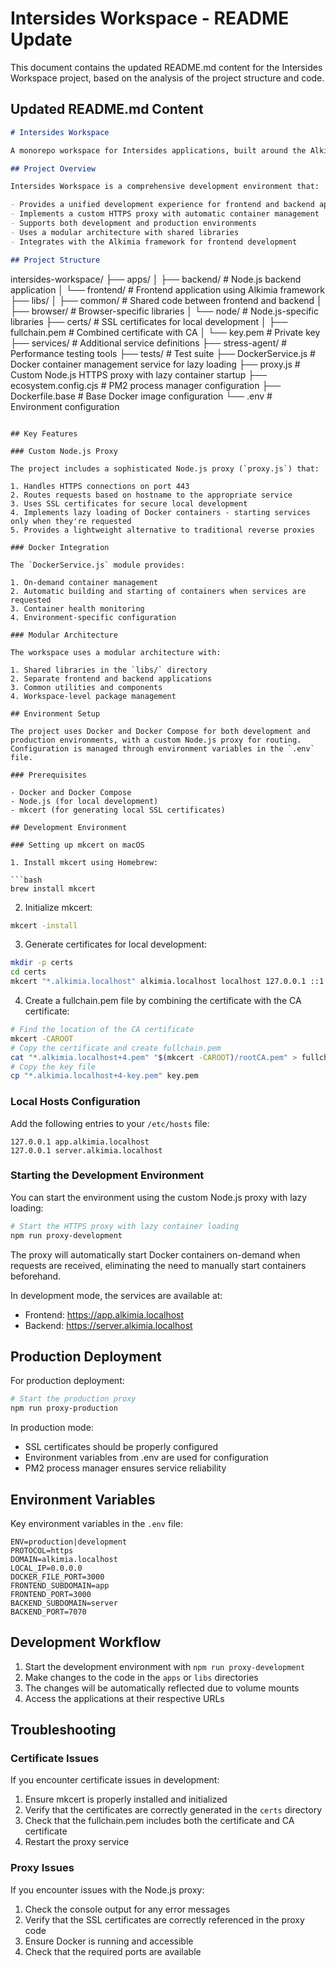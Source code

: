 # Intersides Workspace - README Update

This document contains the updated README.md content for the Intersides Workspace project, based on the analysis of the project structure and code.

## Updated README.md Content

```markdown
# Intersides Workspace

A monorepo workspace for Intersides applications, built around the Alkimia framework. This workspace contains both frontend and backend services with a custom Node.js-based proxy for local development and production deployment, featuring intelligent lazy loading of Docker containers.

## Project Overview

Intersides Workspace is a comprehensive development environment that:

- Provides a unified development experience for frontend and backend applications
- Implements a custom HTTPS proxy with automatic container management
- Supports both development and production environments
- Uses a modular architecture with shared libraries
- Integrates with the Alkimia framework for frontend development

## Project Structure

```
intersides-workspace/
├── apps/
│   ├── backend/       # Node.js backend application
│   └── frontend/      # Frontend application using Alkimia framework
├── libs/
│   ├── common/        # Shared code between frontend and backend
│   ├── browser/       # Browser-specific libraries
│   └── node/          # Node.js-specific libraries
├── certs/             # SSL certificates for local development
│   ├── fullchain.pem  # Combined certificate with CA
│   └── key.pem        # Private key
├── services/          # Additional service definitions
├── stress-agent/      # Performance testing tools
├── tests/             # Test suite
├── DockerService.js   # Docker container management service for lazy loading
├── proxy.js           # Custom Node.js HTTPS proxy with lazy container startup
├── ecosystem.config.cjs # PM2 process manager configuration
├── Dockerfile.base    # Base Docker image configuration
└── .env               # Environment configuration
```

## Key Features

### Custom Node.js Proxy

The project includes a sophisticated Node.js proxy (`proxy.js`) that:

1. Handles HTTPS connections on port 443
2. Routes requests based on hostname to the appropriate service
3. Uses SSL certificates for secure local development
4. Implements lazy loading of Docker containers - starting services only when they're requested
5. Provides a lightweight alternative to traditional reverse proxies

### Docker Integration

The `DockerService.js` module provides:

1. On-demand container management
2. Automatic building and starting of containers when services are requested
3. Container health monitoring
4. Environment-specific configuration

### Modular Architecture

The workspace uses a modular architecture with:

1. Shared libraries in the `libs/` directory
2. Separate frontend and backend applications
3. Common utilities and components
4. Workspace-level package management

## Environment Setup

The project uses Docker and Docker Compose for both development and production environments, with a custom Node.js proxy for routing. Configuration is managed through environment variables in the `.env` file.

### Prerequisites

- Docker and Docker Compose
- Node.js (for local development)
- mkcert (for generating local SSL certificates)

## Development Environment

### Setting up mkcert on macOS

1. Install mkcert using Homebrew:

```bash
brew install mkcert
```

2. Initialize mkcert:

```bash
mkcert -install
```

3. Generate certificates for local development:

```bash
mkdir -p certs
cd certs
mkcert "*.alkimia.localhost" alkimia.localhost localhost 127.0.0.1 ::1
```

4. Create a fullchain.pem file by combining the certificate with the CA certificate:

```bash
# Find the location of the CA certificate
mkcert -CAROOT
# Copy the certificate and create fullchain.pem
cat "*.alkimia.localhost+4.pem" "$(mkcert -CAROOT)/rootCA.pem" > fullchain.pem
# Copy the key file
cp "*.alkimia.localhost+4-key.pem" key.pem
```

### Local Hosts Configuration

Add the following entries to your `/etc/hosts` file:

```
127.0.0.1 app.alkimia.localhost
127.0.0.1 server.alkimia.localhost
```

### Starting the Development Environment

You can start the environment using the custom Node.js proxy with lazy loading:

```bash
# Start the HTTPS proxy with lazy container loading
npm run proxy-development
```

The proxy will automatically start Docker containers on-demand when requests are received, eliminating the need to manually start containers beforehand.

In development mode, the services are available at:
- Frontend: https://app.alkimia.localhost
- Backend: https://server.alkimia.localhost

## Production Deployment

For production deployment:

```bash
# Start the production proxy
npm run proxy-production
```

In production mode:
- SSL certificates should be properly configured
- Environment variables from .env are used for configuration
- PM2 process manager ensures service reliability

## Environment Variables

Key environment variables in the `.env` file:

```
ENV=production|development
PROTOCOL=https
DOMAIN=alkimia.localhost
LOCAL_IP=0.0.0.0
DOCKER_FILE_PORT=3000
FRONTEND_SUBDOMAIN=app
FRONTEND_PORT=3000
BACKEND_SUBDOMAIN=server
BACKEND_PORT=7070
```

## Development Workflow

1. Start the development environment with `npm run proxy-development`
2. Make changes to the code in the `apps` or `libs` directories
3. The changes will be automatically reflected due to volume mounts
4. Access the applications at their respective URLs

## Troubleshooting

### Certificate Issues

If you encounter certificate issues in development:

1. Ensure mkcert is properly installed and initialized
2. Verify that the certificates are correctly generated in the `certs` directory
3. Check that the fullchain.pem includes both the certificate and CA certificate
4. Restart the proxy service

### Proxy Issues

If you encounter issues with the Node.js proxy:

1. Check the console output for any error messages
2. Verify that the SSL certificates are correctly referenced in the proxy code
3. Ensure Docker is running and accessible
4. Check that the required ports are available
```

